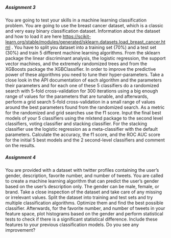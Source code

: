 ##### Assignment 3
You are going to test your skills in a machine learning classification problem. You are going
to use the breast cancer dataset, which is a classic and very easy binary classification
dataset. Information about the dataset and how to load it are here
https://scikit-learn.org/stable/modules/generated/sklearn.datasets.load_breast_cancer.html
. You have to split you dataset into a training set (70%) and a test set (30%) and train 5
different machine learning algorithms. From the sklearn package the linear discriminant
analysis, the logistic regression, the support vector machines, and the extremely
randomized trees and from the XGBoosts package the XGBClassifier. In order to improve
the predictive power of these algorithms you need to tune their hyper-parameters. Take a
close look in the API documentation of each algorithm and the parameters their
parameters and for each one of these 5 classifiers do a randomized search with 5-fold
cross-validation for 300 iterations using a big enough range of values for the parameters
that are tunable, and afterwards, perform a grid search 5-fold cross-validation in a small
range of values around the best parameters found from the randomized search. As a
metric for the randomized and grid searches use the f1 score. Input the final best models of
your 5 classifiers using the mlxtend package to the second level classifiers, voting
classifier and stacking classifier. For the stacking classifier use the logistic regression as a
meta-classifier with the default parameters. Calculate the accuracy, the f1 score, and the
ROC AUC score for the initial 5 best models and the 2 second-level classifiers and
comment on the results.


##### Assignment 4
You are provided with a dataset with twitter profiles containing the user’s gender, description, 
favorite number, and number of tweets. You are called to create a machine learning algorithm that 
can predict the user’s gender based on the user’s description only. The gender can be male, female, 
or brand. Take a close inspection of the dataset and take care of any missing or irrelevant values. 
Split the dataset into training and test sets and try multiple classification algorithms. Optimize 
them and find the best possible classifier. Afterwards, for the favorite number, and number of tweets 
in your feature space, plot histograms based on the gender and perform statistical tests to check if 
there is a significant statistical difference. Include these features to your previous classification 
models. Do you see any improvement?
